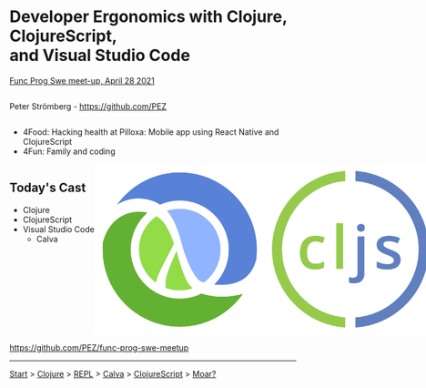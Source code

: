 # Developer Ergonomics with Clojure, ClojureScript,<br> and Visual Studio Code

[Func Prog Swe meet-up, April 28 2021](https://www.meetup.com/Func-Prog-Sweden/events/276148449)

<div style="display: flex; flex-direction: row;">

<div style="display: flex; flex-direction: column; flex: 1;">

Peter Strömberg - https://github.com/PEZ
* 4Food: Hacking health at Pilloxa: Mobile app using React Native and ClojureScript
* 4Fun: Family and coding

<div style="display: flex; flex-direction: row; justify-content: space-between;">

<div>

## Today's Cast

* Clojure
* ClojureScript
* Visual Studio Code
  * Calva

</div>

<!--<div style="display: flex; justify-content: space-around; flex: 2;">
  <div style="display: flex; flex-direction: row; justify-content: space-between; align-items: center;">
  <img src="clj.png" width="200"/>
  <img src="calva-logo-300w.png" width="300"/>
  <img src="cljs.png" width="200"/>
  </div>
</div>-->
  <div style="display: flex; flex: 2; flex-direction: column; justify-content: space-between;">
    <div style="display: flex; flex-direction: row; justify-content: space-around; align-items: center;">
        <img src="clj.png" style="height: 300px;" />
        <img src="cljs.png" style="height: 300px;" />
        <div style="text-align: center;">
          <img src="calva-logo-300w.png" style="width: 300px;" />
        </div>
    </div>
  </div>

</div>
</div>
</div>

https://github.com/PEZ/func-prog-swe-meetup

---

[Start](hello.md) > [Clojure](clojure.md) > [REPL](repl.md) > [Calva](calva.md) > [ClojureScript](cljsrn.md) > [Moar?](moar.md)